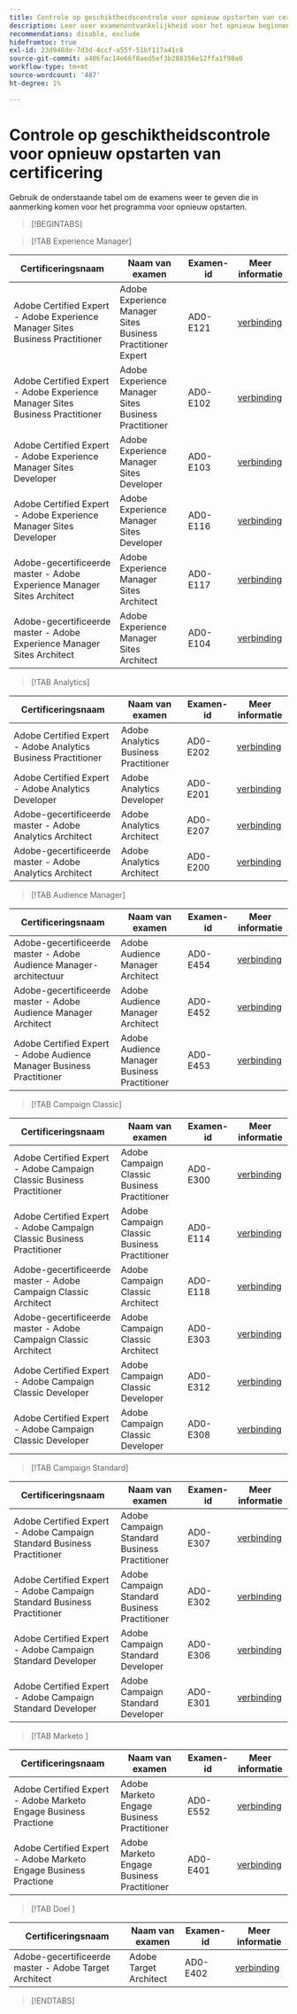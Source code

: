```yaml
---
title: Controle op geschiktheidscontrole voor opnieuw opstarten van certificering
description: Leer over examenontvankelijkheid voor het opnieuw beginnen van een certificatieprogramma bij Adobe.
recommendations: disable, exclude
hidefromtoc: true
exl-id: 23d948de-7d3d-4ccf-a55f-51bf117a41c8
source-git-commit: a406fac14e66f8aed5ef3b288356e12ffa1f98a0
workflow-type: tm+mt
source-wordcount: '487'
ht-degree: 1%

---
```


# Controle op geschiktheidscontrole voor opnieuw opstarten van certificering

Gebruik de onderstaande tabel om de examens weer te geven die in aanmerking komen voor het programma voor opnieuw opstarten.

>[!BEGINTABS]

>[!TAB Experience Manager]

| Certificeringsnaam | Naam van examen | Examen-id | Meer informatie |
| --- | --- | --- | --- |
| Adobe Certified Expert - Adobe Experience Manager Sites Business Practitioner | Adobe Experience Manager Sites Business Practitioner Expert | AD0-E121 | [ verbinding ](https://experienceleague.adobe.com/docs/certification/certification/restart-program.html) |
| Adobe Certified Expert - Adobe Experience Manager Sites Business Practitioner | Adobe Experience Manager Sites Business Practitioner | AD0-E102 | [ verbinding ](https://experienceleague.adobe.com/docs/certification/certification/restart-program.html) |
| Adobe Certified Expert - Adobe Experience Manager Sites Developer | Adobe Experience Manager Sites Developer | AD0-E103 | [ verbinding ](https://experienceleague.adobe.com/docs/certification/certification/restart-program.html) |
| Adobe Certified Expert - Adobe Experience Manager Sites Developer | Adobe Experience Manager Sites Developer | AD0-E116 | [ verbinding ](https://experienceleague.adobe.com/docs/certification/certification/restart-program.html) |
| Adobe-gecertificeerde master - Adobe Experience Manager Sites Architect | Adobe Experience Manager Sites Architect | AD0-E117 | [ verbinding ](https://experienceleague.adobe.com/docs/certification/certification/restart-program.html) |
| Adobe-gecertificeerde master - Adobe Experience Manager Sites Architect | Adobe Experience Manager Sites Architect | AD0-E104 | [ verbinding ](https://experienceleague.adobe.com/docs/certification/certification/restart-program.html) |

>[!TAB Analytics]

| Certificeringsnaam | Naam van examen | Examen-id | Meer informatie |
| --- | --- | --- | --- |
| Adobe Certified Expert - Adobe Analytics Business Practitioner | Adobe Analytics Business Practitioner | AD0-E202 | [ verbinding ](https://experienceleague.adobe.com/docs/certification/certification/restart-program.html) |
| Adobe Certified Expert - Adobe Analytics Developer | Adobe Analytics Developer | AD0-E201 | [ verbinding ](https://experienceleague.adobe.com/docs/certification/certification/restart-program.html) |
| Adobe-gecertificeerde master - Adobe Analytics Architect | Adobe Analytics Architect | AD0-E207 | [ verbinding ](https://experienceleague.adobe.com/docs/certification/certification/restart-program.html) |
| Adobe-gecertificeerde master - Adobe Analytics Architect | Adobe Analytics Architect | AD0-E200 | [ verbinding ](https://experienceleague.adobe.com/docs/certification/certification/restart-program.html) |

>[!TAB Audience Manager]

| Certificeringsnaam | Naam van examen | Examen-id | Meer informatie |
| --- | --- | --- | --- |
| Adobe-gecertificeerde master - Adobe Audience Manager-architectuur | Adobe Audience Manager Architect | AD0-E454 | [ verbinding ](https://experienceleague.adobe.com/docs/certification/certification/restart-program.html) |
| Adobe-gecertificeerde master - Adobe Audience Manager Architect | Adobe Audience Manager Architect | AD0-E452 | [ verbinding ](https://experienceleague.adobe.com/docs/certification/certification/restart-program.html) |
| Adobe Certified Expert - Adobe Audience Manager Business Practitioner | Adobe Audience Manager Business Practitioner | AD0-E453 | [ verbinding ](https://experienceleague.adobe.com/docs/certification/certification/restart-program.html) |

>[!TAB Campaign Classic]

| Certificeringsnaam | Naam van examen | Examen-id | Meer informatie |
| --- | --- | --- | --- |
| Adobe Certified Expert - Adobe Campaign Classic Business Practitioner | Adobe Campaign Classic Business Practitioner | AD0-E300 | [ verbinding ](https://experienceleague.adobe.com/docs/certification/certification/restart-program.html) |
| Adobe Certified Expert - Adobe Campaign Classic Business Practitioner | Adobe Campaign Classic Business Practitioner | AD0-E114 | [ verbinding ](https://experienceleague.adobe.com/docs/certification/certification/restart-program.html) |
| Adobe-gecertificeerde master - Adobe Campaign Classic Architect | Adobe Campaign Classic Architect | AD0-E118 | [ verbinding ](https://experienceleague.adobe.com/docs/certification/certification/restart-program.html) |
| Adobe-gecertificeerde master - Adobe Campaign Classic Architect | Adobe Campaign Classic Architect | AD0-E303 | [ verbinding ](https://experienceleague.adobe.com/docs/certification/certification/restart-program.html) |
| Adobe Certified Expert - Adobe Campaign Classic Developer | Adobe Campaign Classic Developer | AD0-E312 | [ verbinding ](https://experienceleague.adobe.com/docs/certification/certification/restart-program.html) |
| Adobe Certified Expert - Adobe Campaign Classic Developer | Adobe Campaign Classic Developer | AD0-E308 | [ verbinding ](https://experienceleague.adobe.com/docs/certification/certification/restart-program.html) |

>[!TAB Campaign Standard]

| Certificeringsnaam | Naam van examen | Examen-id | Meer informatie |
| --- | --- | --- | --- |
| Adobe Certified Expert - Adobe Campaign Standard Business Practitioner | Adobe Campaign Standard Business Practitioner | AD0-E307 | [ verbinding ](https://experienceleague.adobe.com/docs/certification/certification/restart-program.html) |
| Adobe Certified Expert - Adobe Campaign Standard Business Practitioner | Adobe Campaign Standard Business Practitioner | AD0-E302 | [ verbinding ](https://experienceleague.adobe.com/docs/certification/certification/restart-program.html) |
| Adobe Certified Expert - Adobe Campaign Standard Developer | Adobe Campaign Standard Developer | AD0-E306 | [ verbinding ](https://experienceleague.adobe.com/docs/certification/certification/restart-program.html) |
| Adobe Certified Expert - Adobe Campaign Standard Developer | Adobe Campaign Standard Developer | AD0-E301 | [ verbinding ](https://experienceleague.adobe.com/docs/certification/certification/restart-program.html) |

>[!TAB  Marketo ]

| Certificeringsnaam | Naam van examen | Examen-id | Meer informatie |
| --- | --- | --- | --- |
| Adobe Certified Expert - Adobe Marketo Engage Business Practione | Adobe Marketo Engage Business Practitioner | AD0-E552 | [ verbinding ](https://experienceleague.adobe.com/docs/certification/certification/restart-program.html) |
| Adobe Certified Expert - Adobe Marketo Engage Business Practione | Adobe Marketo Engage Business Practitioner | AD0-E401 | [ verbinding ](https://experienceleague.adobe.com/docs/certification/certification/restart-program.html) |

>[!TAB  Doel ]

| Certificeringsnaam | Naam van examen | Examen-id | Meer informatie |
| --- | --- | --- | --- |
| Adobe-gecertificeerde master - Adobe Target Architect | Adobe Target Architect | AD0-E402 | [ verbinding ](https://experienceleague.adobe.com/docs/certification/certification/restart-program.html) |

>[!ENDTABS]
